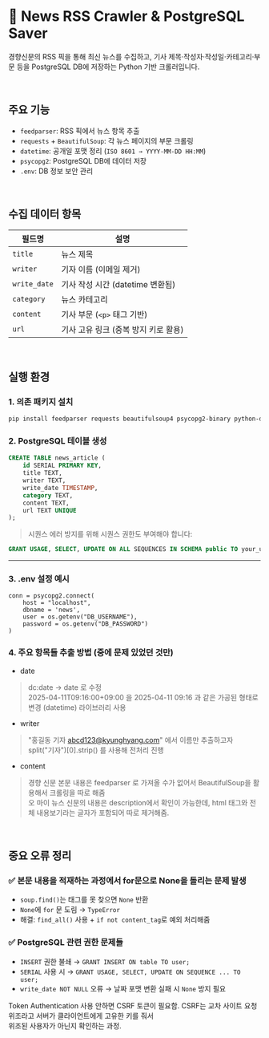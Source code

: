 # 📰 News RSS Crawler & PostgreSQL Saver

경향신문의 RSS 픽을 통해 최신 뉴스를 수집하고,  기사 제목·작성자·작성일·카테고리·부문 등을 PostgreSQL DB에 저장하는 Python 기반 크롤러입니다.

</br>

## 주요 기능

- `feedparser`: RSS 픽에서 뉴스 항목 추출
- `requests` + `BeautifulSoup`: 각 뉴스 페이지의 부문 크롤링
- `datetime`: 공개일 포맷 정리 (`ISO 8601 → YYYY-MM-DD HH:MM`)
- `psycopg2`: PostgreSQL DB에 데이터 저장
- `.env`: DB 정보 보안 관리

</br>

## 수집 데이터 항목

| 필드명       | 설명                                  |
|--------------|---------------------------------------|
| `title`      | 뉴스 제목                             |
| `writer`     | 기자 이름 (이메일 제거)                |
| `write_date` | 기사 작성 시간 (datetime 변환됨)       |
| `category`   | 뉴스 카테고리                          |
| `content`    | 기사 부문 (`<p>` 태그 기반)            |
| `url`        | 기사 고유 링크 (중복 방지 키로 활용)   |

 
</br>

## 실행 환경

### 1. 의존 패키지 설치
```bash
pip install feedparser requests beautifulsoup4 psycopg2-binary python-dotenv
```

### 2. PostgreSQL 테이블 생성

```sql
CREATE TABLE news_article (
    id SERIAL PRIMARY KEY,
    title TEXT,
    writer TEXT,
    write_date TIMESTAMP,
    category TEXT,
    content TEXT,
    url TEXT UNIQUE
);
```

> 시퀀스 에러 방지를 위해 시퀀스 권한도 부여해야 합니다:

```sql
GRANT USAGE, SELECT, UPDATE ON ALL SEQUENCES IN SCHEMA public TO your_user;
```

---

### 3. .env 설정 예시

```env
conn = psycopg2.connect(
    host = "localhost",
    dbname = 'news',
    user = os.getenv("DB_USERNAME"),
    password = os.getenv("DB_PASSWORD")
)
```

### 4. 주요 항목들 추출 방법 (중에 문제 있었던 것만)
- date
> dc:date -> date 로 수정   
2025-04-11T09:16:00+09:00 을 2025-04-11 09:16 과 같은 가공된 형태로 변경 (datetime) 라이브러리 사용

- writer
> "홍길동 기자 abcd123@kyunghyang.com" 에서 이름만 추출하고자 split("기자")[0].strip() 를 사용해 전처리 진행

- content
> 경향 신문 본문 내용은 feedparser 로 가져올 수가 없어서 BeautifulSoup을 활용해서 크롤링을 따로 해줌<br>
> 오 마이 뉴스 신문의 내용은 description에서 확인이 가능한데, html 태그와 전체 내용보기라는 글자가 포함되어 따로 제거해줌.

</br>

## 중요 오류 정리

### ✅ 본문 내용을 적재하는 과정에서 for문으로 None을 돌리는 문제 발생
-  `soup.find()`는 태그를 못 찾으면 `None` 반환
- `None`에 `for` 문 도림 → `TypeError`
- 해결: `find_all()` 사용 + `if not content_tag`로 예외 처리해줌


### ✅ PostgreSQL 관련 권한 문제들
- `INSERT` 권한 불쇄 → `GRANT INSERT ON table TO user;`
- `SERIAL` 사용 시 → `GRANT USAGE, SELECT, UPDATE ON SEQUENCE ... TO user;`
- `write_date NOT NULL` 오류 → 날짜 포맷 변환 실패 시 `None` 방지 필요



Token Authentication 사용 안하면 CSRF 토큰이 필요함. CSRF는 교차 사이트 요청 위조라고 서버가 클라이언트에게 고유한 키를 줘서 <br>
위조된 사용자가 아닌지 확인하는 과정.